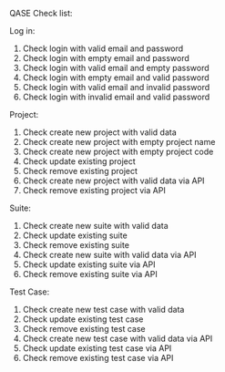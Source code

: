 QASE Check list:

Log in:
1. Check login with valid email and password
2. Check login with empty email and password
3. Check login with valid email and empty password
4. Check login with empty email and valid password
5. Check login with valid email and invalid password
6. Check login with invalid email and valid password

Project:
1. Check create new project with valid data
2. Check create new project with empty project name
3. Check create new project with empty project code
4. Check update existing project
5. Check remove existing project
6. Check create new project with valid data via API
7. Check remove existing project via API

Suite:
1. Check create new suite with valid data
2. Check update existing suite
3. Check remove existing suite
4. Check create new suite with valid data via API
5. Check update existing suite via API
6. Check remove existing suite via API

Test Case:
1. Check create new test case with valid data
2. Check update existing test case
3. Check remove existing test case
4. Check create new test case with valid data via API
5. Check update existing test case via API
6. Check remove existing test case via API